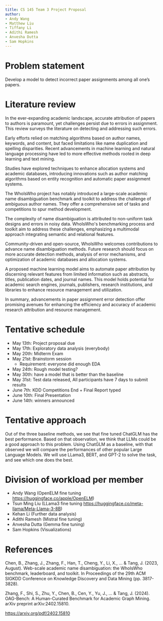 ```yaml
---
title: CS 145 Team 3 Project Proposal
author: 
- Andy Wang
- Matthew Liu
- Tiffany Li
- Adithi Ramesh
- Anvesha Dutta
- Sam Hopkins
---
```


# Problem statement

Develop a model to detect incorrect paper assignments among all one’s papers. 

# Literature review

In the ever-expanding academic landscape, accurate attribution of papers to authors is paramount, yet challenges persist due to errors in assignment. This review surveys the literature on detecting and addressing such errors.

Early efforts relied on matching algorithms based on author names, keywords, and content, but faced limitations like name duplication and spelling disparities. Recent advancements in machine learning and natural language processing have led to more effective methods rooted in deep learning and text mining.

Studies have explored techniques to enhance allocation systems and academic databases, introducing innovations such as author matching algorithms based on entity recognition and automatic paper assignment systems.

The WhoIsWho project has notably introduced a large-scale academic name disambiguation benchmark and toolkit to address the challenge of ambiguous author names. They offer a comprehensive set of tasks and competitions to spur method development.

The complexity of name disambiguation is attributed to non-uniform task designs and errors in noisy data. WhoIsWho's benchmarking process and toolkit aim to address these challenges, emphasizing a multimodal approach integrating semantic and relational features.

Community-driven and open-source, WhoIsWho welcomes contributions to advance name disambiguation methods. Future research should focus on more accurate detection methods, analysis of error mechanisms, and optimization of academic databases and allocation systems.

A proposed machine learning model aims to automate paper attribution by discerning relevant features from limited information such as abstracts, titles, publication dates, and journal names. This model holds potential for academic search engines, journals, publishers, research institutions, and libraries to enhance resource management and utilization.

In summary, advancements in paper assignment error detection offer promising avenues for enhancing the efficiency and accuracy of academic research attribution and resource management.


# Tentative schedule

- May 13th: Project proposal due
- May 17th:  Exploratory data analysis (everybody)
- May 20th: Midterm Exam
- May 21st: Brainstorm session
    - Requirement: everyone did enough EDA
- May 24th:  Rough model testing?
- May 30th: have a model that is better than the baseline
- May 31st: Test data released, All participants have 7 days to submit results
- June 7th: KDD Competitions End + Final Report typed
- June 10th: Final Presentation
- June 14th: winners announced

# Tentative approach

Out of the three baseline methods, we see that fine tuned ChatGLM has the best performance. Based on that observation, we think that LLMs could be a good approach to this problem. Using ChatGLM as a baseline, with that observed we will compare the performances of other popular Large Language Models. We will use LLama3, BERT, and GPT-2 to solve the task, and see which one does the best.

# Division of workload per member

- Andy Wang (OpenELM fine tuning https://huggingface.co/apple/OpenELM)
- Tsun Ming Liu (LLama3 fine tuning https://huggingface.co/meta-llama/Meta-Llama-3-8B)
- Kehan Li (Further data analysis)
- Adithi Ramesh (Mistral fine tuning)
- Anvesha Dutta (Gemma fine tuning)
- Sam Hopkins (Visualizations)

# References

Chen, B., Zhang, J., Zhang, F., Han, T., Cheng, Y., Li, X., … & Tang, J. (2023, August). Web-scale academic name disambiguation: the WhoIsWho benchmark, leaderboard, and toolkit. In Proceedings of the 29th ACM SIGKDD Conference on Knowledge Discovery and Data Mining (pp. 3817-3828).

Zhang, F., Shi, S., Zhu, Y., Chen, B., Cen, Y., Yu, J., … & Tang, J. (2024). OAG-Bench: A Human-Curated Benchmark for Academic Graph Mining. arXiv preprint arXiv:2402.15810.

https://arxiv.org/pdf/2402.15810 